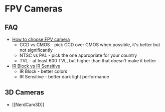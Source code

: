 # FPV Cameras

## FAQ

* [How to choose FPV camera](http://blog.oscarliang.net/best-fpv-camera-quadcopter/)
  * CCD vs CMOS - pick CCD over CMOS when possible, it's better but not significantly
  * NTSC vs PAL - pick the one appropriate for your country
  * TVL - at least 600 TVL, but higher than that doesn't make it better
* [IR Block vs IR Sensitive](http://blog.oscarliang.net/ir-block-ir-sensitive/)
  * IR Block - better colors
  * IR Sensitive - better dark light performance

## 3D Cameras

* [[NerdCam3D]]